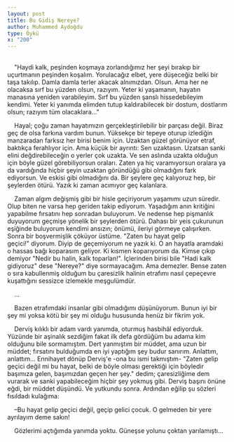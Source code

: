 ```yaml
---
layout: post
title: Bu Gidiş Nereye?
author: Muhammed Aydoğdu
type: Öykü
x: "200"
---
```

<br/>
&nbsp;&nbsp;&nbsp;&nbsp;"Haydi kalk, peşinden koşmaya zorlandığımız her şeyi bırakıp bir uçurtmanın peşinden koşalım. Yorulacağız elbet, yere düşeceğiz belki bir taşa takılıp. Damla damla terler akacak alnımızdan. Olsun. Ama her ne olacaksa sırf bu yüzden olsun, razıyım. Yeter ki yaşamanın, hayatın manasına yeniden varabileyim. Sırf bu yüzden şanslı hissedebileyim kendimi. Yeter ki yanımda elimden tutup kaldırabilecek bir dostum, dostlarım olsun; razıyım tüm olacaklara..."

&nbsp;&nbsp;&nbsp;&nbsp;Hayal; çoğu zaman hayatımızın gerçekleştirilebilir bir parçası değil. Biraz geç de olsa farkına vardım bunun. Yüksekçe bir tepeye oturup izlediğin manzaradan farksız her birisi benim için. Uzaktan güzel görünüyor etraf, baktıkça ferahlıyor için. Ama küçük bir ayrıntı: Sen uzaktasın. Uzatsan sanki elini değdirebileceğin o yerler çok uzakta. Ve sen aslında uzakta olduğun için böyle güzel görebiliyorsun oraları. Zaten ya hiç varamıyorsun oralara ya da vardığında hiçbir şeyin uzaktan göründüğü gibi olmadığını fark ediyorsun. Ve eskisi gibi olmadığını da. Bir şeylere geç kalıyoruz hep, bir şeylerden ötürü. Yazık ki zaman acımıyor geç kalanlara.

&nbsp;&nbsp;&nbsp;&nbsp;Zaman algım değişmiş gibi bir hisle geçiriyorum yaşamımı uzun süredir. Olup biten ne varsa hep geriden takip ediyorum. Yaşadığım anın kritiğini yapabilme fırsatını hep sonradan buluyorum. Ve nedense hep pişmanlık duyuyorum geçmişe yönelik bir şeylerden ötürü. Dahası bir yeis çukurunun eşiğinde buluyorum kendimi ansızın; önümü, ileriyi görmeye çalışırken. Sonra bir boşvermişlik çöküyor üstüme. "Zaten bu hayat gelip geçici!" diyorum. Diyip de geçemiyorum ne yazık ki. O an hayatla aramdaki o hassas bağı koparasım geliyor. Ki kısmen koparıyorum da. Kimse çıkıp demiyor "Nedir bu halin, kalk toparlan!". İçlerinden birisi bile "Hadi kalk gidiyoruz" dese "Nereye?" diye sormayacağım. Ama demezler. Bense zaten o sıra kabullenmiş olduğum bu çaresizlik halinin etrafımı nasıl çepeçevre kuşattığını sessizce izlemekle meşgulümdür.

&nbsp;&nbsp;&nbsp;&nbsp;…

&nbsp;&nbsp;&nbsp;&nbsp;Bazen etrafımdaki insanlar gibi olmadığımı düşünüyorum. Bunun iyi bir şey mi yoksa kötü bir şey mi olduğu hususunda henüz bir fikrim yok.

&nbsp;&nbsp;&nbsp;&nbsp;Derviş kılıklı bir adam vardı yanımda, oturmuş hasbihâl ediyorduk. Yüzünde bir aşinalık sezdiğim fakat ilk defa gördüğüm bu adama kim olduğunu bile sormamıştım. Dert yanmıştım bir müddet, ama uzun bir müddet; fırsatını bulduğumda en iyi yaptığım şey budur sanırım. Anlattım, anlattım... Ennihayet dönüp Derviş'e -ona bu ismi takmıştım- "Zaten gelip geçici değil mi bu hayat, belki de böyle olması gerektiği için böyledir başımıza gelen, başımızdan geçen her şey." dedim; çaresizliğime dem vurarak ve sanki yapabileceğim hiçbir şey yokmuş gibi. Derviş başını önüne eğdi, bir müddet düşündü. Ve yutkundu sonra. Ardından eğilip şu sözleri fısıldadı kulağıma:

&nbsp;&nbsp;&nbsp;&nbsp;–Bu hayat gelip geçici değil, geçip gelici çocuk. O gelmeden bir yere ayrılayım deme sakın!

&nbsp;&nbsp;&nbsp;&nbsp;Gözlerimi açtığımda yanımda yoktu. Güneşse yolunu çoktan yarılamıştı...
